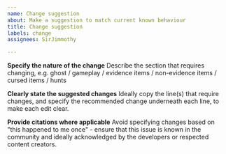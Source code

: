 ```yaml
---
name: Change suggestion
about: Make a suggestion to match current known behaviour
title: Change suggestion
labels: change
assignees: SirJimmothy

---
```


**Specify the nature of the change**
Describe the section that requires changing, e.g. ghost / gameplay / evidence items / non-evidence items / cursed items / hunts

**Clearly state the suggested changes**
Ideally copy the line(s) that require changes, and specify the recommended change underneath each line, to make each edit clear.

**Provide citations where applicable**
Avoid specifying changes based on "this happened to me once" - ensure that this issue is known in the community and ideally acknowledged by the developers or respected content creators.
